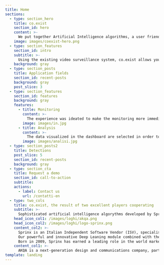 ```yaml
---
title: Home
sections:
  - type: section_hero
    title: co.exist
    section_id: hero
    content: >-
      We put together Artificial Intelligence algorithms, a user friendly interface and Data Intelligence to effectively manage the impact of Covid-19 on our everyday life.
    image: images/coexist-hero.png
  - type: section_features
    section_id: intro
    subtitle: >-
      Using the existing video surveillance system, co.exist allows you to monitor indoor and outdoor areas by generating alarms and statistical data without the need to install additional equipment. A tool to ensure timely compliance with health and government directives on COVID-19, but also to effectively plan and manage a return to "new normality" in both the public and private sectors.
    background: gray
  - type: section_posts
    title: Application fields
    section_id: recent-posts
    background: gray    
    post_slice: 3
  - type: section_features
    section_id: features
    background: gray
    features:
      - title: Monitoring
        content: >-
          The experience was ideated to make the monitoring more immediate and to get the most relevant information in real time, through a simple and intuitive web interface. Icons and colors were designed especially to help the data reading. The user can manage and share information in just a click or tap.
        image: images/in.jpg
      - title: Analysis
        content: >-
          The data visualized in the dashboard are selected in order to allow a better use and actionability of the information gathered. In this way it's possible to zoom in and out of the whole set of information, visualizing it on a dashboard that makes easier to prioritize the next actions and interventions.
        image: images/analisi.jpg
  - type: section_posts2
    title: Detections
    post_slice: 5
    section_id: recent-posts
    background: gray                
  - type: section_cta
    title: Request a demo
    section_id: call-to-action
    subtitle:
    actions:
      - label: Contact us
        url: /contatti-en    
  - type: two_cols
    title: co.exist, the result of two excellent players cooperating
    subtitle: >-
      Sophisticated artificial intelligence algorythms developed by Sprinx to address international projects in the field of mobility, plus the innovative approach of AKQA to user experience and data reading for business intellingence. A collaboration that will allow to address the Covid-19 emergency in a simple and immediate way, and to take advantage of the most innovative technologies in order to manage mobility in a always smarter way.     
    head_icon_col1: /images/loghi/akqa.png
    head_icon_col2: /images/loghi/logo-sprinx.png    
    content_col2: >-
      Sprinx is an Italian Independent Software Vendor (ISV), specialised in designing and providing video intelligent software platforms able to analyse the mobility of vehicles and people.
      Our powerful and innovative Deep Leaning module combined with the 3D object tracking technology has significantly enhanced the ability to collect statistical data and automatically detect anomalous events in the mobility.
      Born in 2009, Sprinx has earned a leading role in the world market by acquiring international awards for the innovative value of its solutions. Thanks to its internal R&D Department, with high-profile figures in the field of Computer Vision and Artificial Intelligence, Sprinx is one of the few players capable of providing solutions for intelligent monitoring of the people and vehicles mobility in the Traffic and Transportation industries but also in the Private and Public sectors. Sprinx is present with its technology in over 15 countries worldwide and has provided over 8,000 video analysis channels thanks to its added-value local partners.
    content_col1: >-
      AKQA is a next-generation design and communications company, part of the WPP Group. We collaborate with forward-thinking clients to create the future of their customer experience. We work in partnership to express the unique characteristics of their brand, and create value for their customers. Our approach is entrepreneurial and collaborative. We design adaptive digital services that capture the imagination and deliver measurable impact for our clients.
template: landing
---
```

